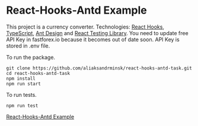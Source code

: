 # React-Hooks-Antd Example

This project is a currency converter. Technologies: [React Hooks](https://reactjs.org/), [TypeScript](https://www.typescriptlang.org/), [Ant Design](https://ant.design/) and [React Testing Library](https://testing-library.com/). You need to update free API Key in fastforex.io because it becomes out of date soon. API Key is stored in .env file. 

To run the package.

```
git clone https://github.com/aliaksandrminsk/react-hooks-antd-task.git
cd react-hooks-antd-task
npm install
npm run start
```
To run tests.

```
npm run test
```


[React-Hooks-Antd Example
](https://react-hooks-antd-task.web.app/)
